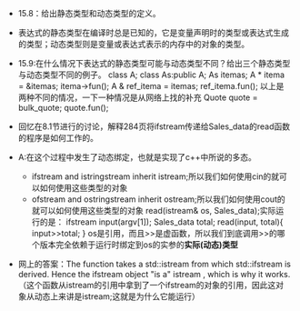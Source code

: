 * 15.8：给出静态类型和动态类型的定义。
* 表达式的静态类型在编译时总是已知的，它是变量声明时的类型或表达式生成的类型；动态类型则是变量或表达式表示的内存中的对象的类型。

* 15.9:在什么情况下表达式的静态类型可能与动态类型不同？给出三个静态类型与动态类型不同的例子。
        class A;
        class As:public A;
        As itemas;
        A * itema = &itemas;
        itema->fun();
        A & ref_itema = itemas;
        ref_itema.fun();
        以上是两种不同的情况，一下一种情况是从网络上找的补充
        Quote quote = bulk_quote;
        quote.fun();

* 回忆在8.1节进行的讨论，解释284页将ifstream传递给Sales_data的read函数的程序是如何工作的。 
* A:在这个过程中发生了动态绑定，也就是实现了c++中所说的多态。
  * ifstream and istringstream  inherit istream;所以我们如何使用cin的就可以如何使用这些类型的对象
  * ofstream and ostringstream  inherit ostream;所以我们如何使用cout的就可以如何使用这些类型的对象
  read(istream& os, Sales_data);实际运行的是：
        ifstream input(argv[1]);
        Sales_data total;
        read(input, total){
                input>>total;
        }
  os是引用，而且>>是虚函数，所以我们到底调用>>的哪个版本完全依赖于运行时绑定到os的实参的**实际(动态)类型**
* 网上的答案：The function takes a std::istream from which std::ifstream is derived. Hence the ifstream object "is a" istream , which is why it works.（这个函数从istream的引用中拿到了一个ifstream的对象的引用，因此这对象从动态上来讲是istream;这就是为什么它能运行）